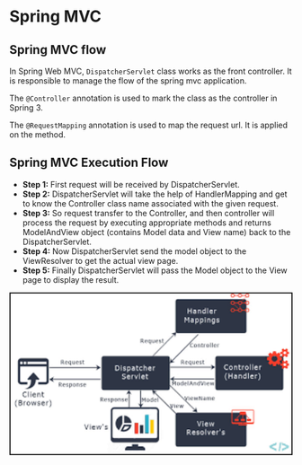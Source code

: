 Spring MVC
==========

Spring MVC flow
--------------
In Spring Web MVC, `DispatcherServlet` class works as the front controller. It is responsible to manage the flow of the spring mvc application.

The `@Controller` annotation is used to mark the class as the controller in Spring 3.

The `@RequestMapping` annotation is used to map the request url. It is applied on the method.

Spring MVC Execution Flow
--------------
- **Step 1:** First request will be received by DispatcherServlet.
- **Step 2:** DispatcherServlet will take the help of HandlerMapping and get to know the Controller class name associated with the given request.
- **Step 3:** So request transfer to the Controller, and then controller will process the request by executing appropriate methods and returns ModelAndView object (contains Model data and View name) back to the DispatcherServlet.
- **Step 4:** Now DispatcherServlet send the model object to the ViewResolver to get the actual view page.
- **Step 5:** Finally DispatcherServlet will pass the Model object to the View page to display the result.

 <img src="./images/spring-mvc-flow.png" width="500" border="2" />









